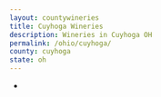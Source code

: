 ```yaml
---
layout: countywineries
title: Cuyhoga Wineries
description: Wineries in Cuyhoga OH
permalink: /ohio/cuyhoga/
county: cuyhoga
state: oh
---
```

-
